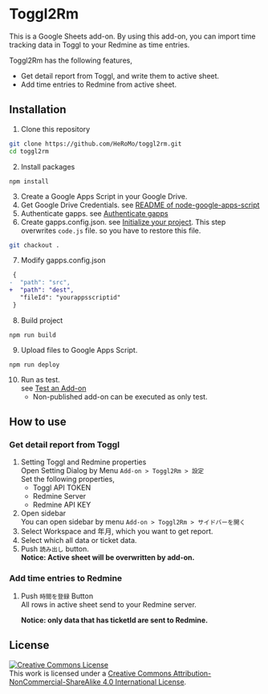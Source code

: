 # Toggl2Rm

This is a Google Sheets add-on.
By using this add-on, you can import time tracking data in Toggl to your Redmine as time entries.

Toggl2Rm has the following features,

- Get detail report from Toggl, and write them to active sheet.
- Add time entries to Redmine from active sheet.

## Installation

1. Clone this repository
  ```bash
  git clone https://github.com/HeRoMo/toggl2rm.git
  cd toggl2rm
  ```
2. Install packages
  ```
  npm install
  ```
3. Create a Google Apps Script in your Google Drive.
4. Get Google Drive Credentials.
   see [README of node-google-apps-script](https://github.com/danthareja/node-google-apps-script#1-get-google-drive-credentials)
5. Authenticate gapps. see [Authenticate gapps](https://github.com/danthareja/node-google-apps-script#2-authenticate-gapps)
6. Create gapps.config.json. see [Initialize your project](https://github.com/danthareja/node-google-apps-script#3-initialize-your-project).
   This step overwrites `code.js` file. so you have to restore this file.
  ```bash
  git chackout .
  ```
7. Modify gapps.config.json
  ```diff
   {
  -  "path": "src",
  +  "path": "dest",
     "fileId": "yourappsscriptid"
   }
  ```
8. Build project
  ```
  npm run build
  ```
9. Upload files to Google Apps Script.
  ```
  npm run deploy
  ```
10. Run as test.<br>
    see [Test an Add\-on](https://developers.google.com/apps-script/add-ons/test)
    * Non-published add-on can be executed as only test.

## How to use

### Get detail report from Toggl

1. Setting Toggl and Redmine properties<br>
   Open Setting Dialog by Menu `Add-on > Toggl2Rm > 設定`<br>
   Set the following properties,
   * Toggl API TOKEN
   * Redmine Server
   * Redmine API KEY
2. Open sidebar<br>
   You can open sidebar by menu `Add-on > Toggl2Rm > サイドバーを開く`
3. Select Workspace and 年月, which you want to get report.
4. Select which all data or ticket data.
5. Push `読み出し` button.<br>
   **Notice: Active sheet will be overwritten by add-on.**

### Add time entries to Redmine

1. Push `時間を登録` Button<br>
   All rows in active sheet  send to your Redmine server.

   **Notice: only data that has ticketId are sent to Redmine.**

## License
<a rel="license" href="http://creativecommons.org/licenses/by-nc-sa/4.0/"><img alt="Creative Commons License" style="border-width:0" src="https://i.creativecommons.org/l/by-nc-sa/4.0/88x31.png" /></a><br />This work is licensed under a <a rel="license" href="http://creativecommons.org/licenses/by-nc-sa/4.0/">Creative Commons Attribution-NonCommercial-ShareAlike 4.0 International License</a>.
